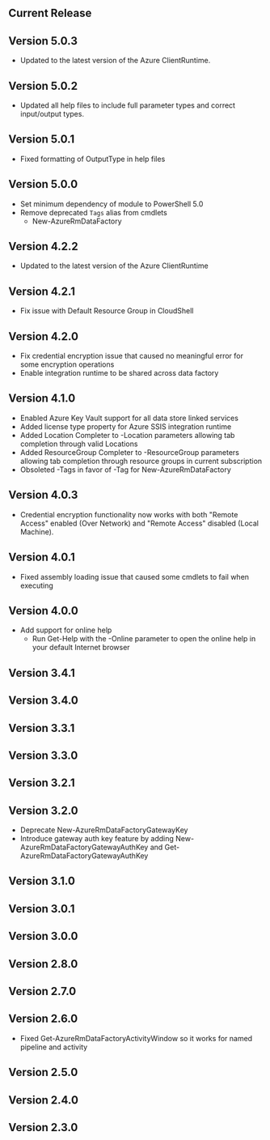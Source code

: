 <!--
    Please leave this section at the top of the change log.

    Changes for the current release should go under the section titled "Current Release", and should adhere to the following format:

    ## Current Release
    * Overview of change #1
        - Additional information about change #1
    * Overview of change #2
        - Additional information about change #2
        - Additional information about change #2
    * Overview of change #3
    * Overview of change #4
        - Additional information about change #4

    ## YYYY.MM.DD - Version X.Y.Z (Previous Release)
    * Overview of change #1
        - Additional information about change #1
-->
## Current Release

## Version 5.0.3
* Updated to the latest version of the Azure ClientRuntime.

## Version 5.0.2
* Updated all help files to include full parameter types and correct input/output types.

## Version 5.0.1
* Fixed formatting of OutputType in help files

## Version 5.0.0
* Set minimum dependency of module to PowerShell 5.0
* Remove deprecated `Tags` alias from cmdlets
    - New-AzureRmDataFactory

## Version 4.2.2
* Updated to the latest version of the Azure ClientRuntime

## Version 4.2.1
* Fix issue with Default Resource Group in CloudShell

## Version 4.2.0
* Fix credential encryption issue that caused no meaningful error for some encryption operations
* Enable integration runtime to be shared across data factory

## Version 4.1.0
* Enabled Azure Key Vault support for all data store linked services
* Added license type property for Azure SSIS integration runtime
* Added Location Completer to -Location parameters allowing tab completion through valid Locations
* Added ResourceGroup Completer to -ResourceGroup parameters allowing tab completion through resource groups in current subscription
* Obsoleted -Tags in favor of -Tag for New-AzureRmDataFactory

## Version 4.0.3
* Credential encryption functionality now works with both "Remote Access" enabled (Over Network) and "Remote Access" disabled (Local Machine).

## Version 4.0.1
* Fixed assembly loading issue that caused some cmdlets to fail when executing

## Version 4.0.0
* Add support for online help
    - Run Get-Help with the -Online parameter to open the online help in your default Internet browser

## Version 3.4.1

## Version 3.4.0

## Version 3.3.1

## Version 3.3.0

## Version 3.2.1

## Version 3.2.0

* Deprecate New-AzureRmDataFactoryGatewayKey
* Introduce gateway auth key feature by adding New-AzureRmDataFactoryGatewayAuthKey and Get-AzureRmDataFactoryGatewayAuthKey

## Version 3.1.0

## Version 3.0.1

## Version 3.0.0

## Version 2.8.0

## Version 2.7.0

## Version 2.6.0
* Fixed Get-AzureRmDataFactoryActivityWindow so it works for named pipeline and activity

## Version 2.5.0

## Version 2.4.0

## Version 2.3.0
